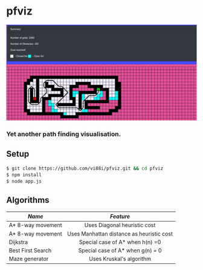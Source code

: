 # pfviz

![alt text](./assets/img.png "Path finding algorithms")

### Yet another path finding visualisation.  

## Setup 
```bash
$ git clone https://github.com/vi88i/pfviz.git && cd pfviz
$ npm install
$ node app.js
```

## Algorithms

| *Name*            |     *Feature*  |
|----------------|:-------------:|
| A* 8-way movement | Uses Diagonal heuristic cost |
| A* 8-way movement | Uses Manhattan distance as heuristic cost |
| Dijkstra | Special case of A* when h(n) =0 |
| Best First Search | Special case of A* when g(n) = 0 |
| Maze generator | Uses Kruskal's algorithm |
